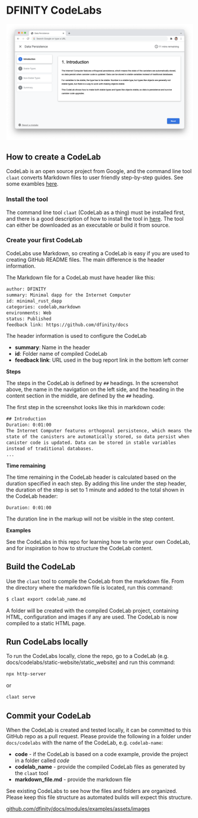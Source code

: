 # DFINITY CodeLabs

 ![CodeLabs](codelab.png)

 ## How to create a CodeLab
 CodeLab is an open source project from Google, and the command line tool `claat` converts Markdown files to user friendly step-by-step guides. See some exambles [here](https://codelabs.developers.google.com).

 ### Install the tool
 The command line tool `claat` (CodeLab as a thing) must be installed first, and there is a good description of how to install the tool in [here](https://github.com/googlecodelabs/tools/tree/main/claat). The tool can either be downloaded as an executable or build it from source.

 ### Create your first CodeLab
 CodeLabs use Markdown, so creating a CodeLab is easy if you are used to creating GitHub README files. The main difference is the header information. 

 The Markdown file for a CodeLab must have header like this:
 ``` 
 author: DFINITY
 summary: Minimal dapp for the Internet Computer
 id: minimal_rust_dapp
 categories: codelab,markdown
 environments: Web
 status: Published
 feedback link: https://github.com/dfinity/docs
 ```

 The header information is used to configure the CodeLab
 - **summary**: Name in the header
 - **id**: Folder name of compiled CodeLab
 - **feedback link**: URL used in the bug report link in the bottom left corner

 **Steps**

 The steps in the CodeLab is defined by `##` headings. In the screenshot above, the name in the navigation on the left side, and the heading in the content section in the middle, are defined by the `##` heading. 

 The first step in the screenshot looks like this in markdown code:

 ```
 ## Introduction
 Duration: 0:01:00
 The Internet Computer features orthogonal persistence, which means the state of the canisters are automatically stored, so data persist when canister code is updated. Data can be stored in stable variables instead of traditional databases. 
 ...
 ```

 **Time remaining**

 The time remaining in the CodeLab header is calculated based on the duration specified in each step. By adding this line under the step header, the duration of the step is set to 1 minute and added to the total shown in the CodeLab header:

 ```
 Duration: 0:01:00
 ```

 The duration line in the markup will not be visible in the step content.

 **Examples**

 See the CodeLabs in this repo for learning how to write your own CodeLab, and for inspiration to how to structure the CodeLab content.

 ## Build the CodeLab
 Use the `claat` tool to compile the CodeLab from the markdown file. From the directory where the markdown file is located, run this command:

 ```sh
 $ claat export codelab_name.md
 ```

 A folder will be created with the compiled CodeLab project, containing HTML, configuration and images if any are used. The CodeLab is now compiled to a static HTML page.

 ## Run CodeLabs locally
 To run the CodeLabs locally, clone the repo, go to a CodeLab (e.g. docs/codelabs/static-website/static_website) and run this command:

 ```sh
 npx http-server
 ```
 or 
 ```sh
 claat serve
 ```

 ## Commit your CodeLab
 When the CodeLab is created and tested locally, it can be committed to this GitHub repo as a pull request. Please provide the following in a folder under `docs/codelabs` with the name of the CodeLab, e.g. `codelab-name`:

 - **code** - if the CodeLab is based on a code example, provide the project in a folder called _code_
 - **codelab_name** - provide the compiled CodeLab files as generated by the `claat` tool
 - **markdown_file.md** - provide the markdown file

 See existing CodeLabs to see how the files and folders are organized. Please keep this file structure as automated builds will expect this structure.
 
 [github.com/dfinity/docs/modules/examples/assets/images](https://github.com/dfinity/docs/tree/main/modules/examples/assets/images)
